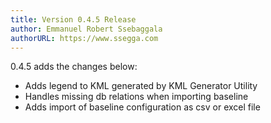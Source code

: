 ```yaml
---
title: Version 0.4.5 Release
author: Emmanuel Robert Ssebaggala
authorURL: https://www.ssegga.com
---
```


0.4.5 adds the changes below:
* Adds legend to KML generated by KML Generator Utility
* Handles missing db relations when importing baseline
* Adds import of baseline configuration as csv or excel file
